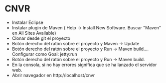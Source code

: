 # CNVR
* Instalar Eclipse
* Instalar plugin de Maven ( Help -> Install New Software. Buscar "Maven" en All Sites Available)
* Clonar desde git el proyecto
* Botón derecho del ratón sobre el proyecto y Maven -> Update
* Botón derecho del ratón sobre el proyecto y Run -> Maven build.... Configurar como Goal: jetty:run
* Botón derecho del ratón sobre el proyecto y Run -> Maven build.
* En la consola, si no hay errores significa que se ha lanzado el servidor web.
* Abrir navegador en http://localhost/cnvr
